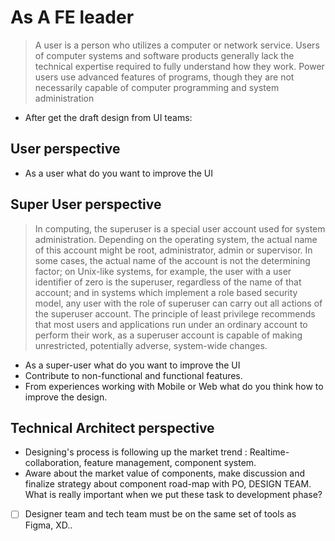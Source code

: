 # As A FE leader
> A user is a person who utilizes a computer or network service. Users of computer systems and software products generally lack the technical expertise required to fully understand how they work. Power users use advanced features of programs, though they are not necessarily capable of computer programming and system administration

- After get the draft design from UI teams:
## User perspective
- As a user what do you want to improve the UI
## Super User perspective 
> In computing, the superuser is a special user account used for system administration. Depending on the operating system, the actual name of this account might be root, administrator, admin or supervisor. In some cases, the actual name of the account is not the determining factor; on Unix-like systems, for example, the user with a user identifier of zero is the superuser, regardless of the name of that account; and in systems which implement a role based security model, any user with the role of superuser can carry out all actions of the superuser account. The principle of least privilege recommends that most users and applications run under an ordinary account to perform their work, as a superuser account is capable of making unrestricted, potentially adverse, system-wide changes.

- As a super-user what do you want to improve the UI
- Contribute to non-functional and functional features.
- From experiences working with Mobile or Web what do you think how to improve the design.
## Technical Architect perspective
- Designing's process is following up the market trend : Realtime-collaboration, feature management, component system.
- Aware about the market value of components, make discussion and finalize strategy about component road-map with PO, DESIGN TEAM. What is really important when we put these task to development phase? 
- [ ] Designer team and tech team must be on the same set of tools as Figma, XD..